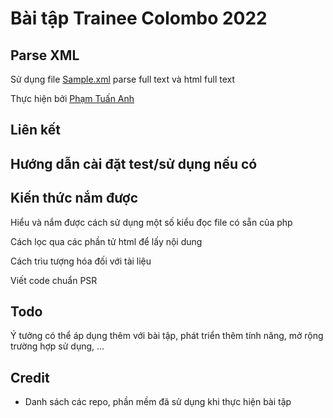 # Bài tập Trainee Colombo 2022

## Parse XML

Sử dụng file [Sample.xml](https://github.com/TuanAnh0907/Task1-lab1/blob/main/sample.xml) parse full text và html full text

Thực hiện bởi [Phạm Tuấn Anh](https://github.com/TuanAnh0907)

## Liên kết

## Hướng dẫn cài đặt test/sử dụng nếu có

## Kiến thức nắm được

Hiểu và nắm được cách sử dụng một số kiểu đọc file có sẵn của php 

Cách lọc qua các phần tử html để lấy nội dung

Cách trìu tượng hóa đối với tài liệu

Viết code chuẩn PSR

## Todo

Ý tưởng có thể áp dụng thêm với bài tập, phát triển thêm tính năng, mở rộng trường hợp sử dụng, ...

## Credit

- Danh sách các repo, phần mềm đã sử dụng khi thực hiện bài tập
